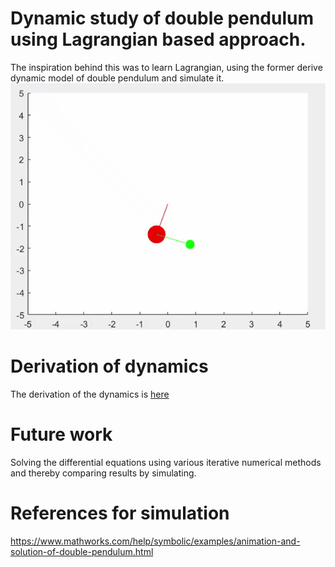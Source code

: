 # Dynamic study of double pendulum using Lagrangian based approach.
The inspiration behind this was to learn Lagrangian, using the former derive dynamic model of double pendulum and simulate it. 
![gif of model](WhatsApp-Video-2020-09-21-at-512.gif?raw=True "Double Pendulum")


# Derivation of dynamics
The derivation of the dynamics is [here](https://github.com/rajesh3699/Dynamics-study-of-double-pendulum-using-Lagrangian-based-approach./blob/master/Snake%20dynamics%20lagrangian%20approach%20(1).pdf)



# Future work
Solving the differential equations using various iterative numerical methods and thereby comparing results by simulating.

# References for simulation
https://www.mathworks.com/help/symbolic/examples/animation-and-solution-of-double-pendulum.html


